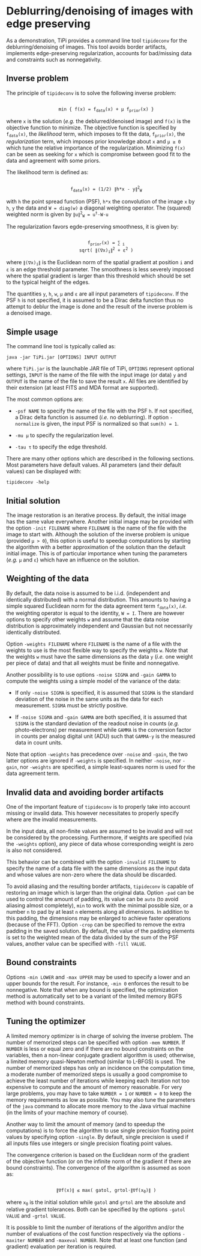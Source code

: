 # Deblurring/denoising of images with edge preserving

As a demonstration, TiPi provides a command line tool `tipideconv` for the
deblurring/denoising of images.  This tool avoids border artifacts, implements
edge-preserving regularization, accounts for bad/missing data and constraints
such as nonnegativity.


## Inverse problem

The principle of `tipideconv` is to solve the following inverse problem:

<p align="center"><code>
    min { f(x) = f<sub>data</sub>(x) + µ f<sub>prior</sub>(x) }
</code></p>

where `x` is the solution (*e.g.* the deblurred/denoised image) and `f(x)` is
the objective function to minimize.  The objective function is specified by
<code>f<sub>data</sub>(x)</code>, the *likelihood* term, which imposes to fit
the data, <code>f<sub>prior</sub>(x)</code>, the *regularization* term, which
imposes prior knowledge about `x` and `µ ≥ 0` which tune the relative
importance of the regularization.  Minimizing `f(x)` can be seen as seeking for
`x` which is compromise between good fit to the data and agreement with some
priors.

The likelihood term is defined as:

<p align="center"><code>
    f<sub>data</sub>(x) = (1/2) ∥h*x - y∥<sup>2</sup><sub>W</sub>
</code></p>

with `h` the point spread function (PSF), `h*x` the convolution of the image
`x` by `h`, `y` the data and `W = diag(w)` a diagonal weighting operator.  The
(squared) weighted norm is given by <code>∥u∥<sup>2</sup><sub>W</sub> =
u<sup>t</sup>⋅W⋅u</code>

The regularization favors egde-preserving smoothness, it is given by:

<p align="center"><code>
    f<sub>prior</sub>(x) = ∑<sub> i</sub>
    sqrt( ∥(∇x)<sub>i</sub>∥<sup>2</sup> + ε<sup>2</sup> )
</code></p>

where <code>∥(∇x)<sub>i</sub>∥</code> is the Euclidean norm of the spatial
gradient at position `i` and `ε` is an edge threshold parameter.  The
smoothness is less severely imposed where the spatial gradient is larger than
this threshold which should be set to the typical height of the edges.

The quantities `y`, `h`, `w`, `µ` and `ε` are all input parameters of
`tipideconv`.  If the PSF `h` is not specified, it is assumed to be a Dirac
delta function thus no attempt to deblur the image is done and the result of
the inverse problem is a denoised image.


## Simple usage

The command line tool is typically called as:

    java -jar TiPi.jar [OPTIONS] INPUT OUTPUT

where `TiPi.jar` is the launchable JAR file of TiPi, `OPTIONS` represent
optional settings, `INPUT` is the name of the file with the input image (or
data) `y` and `OUTPUT` is the name of the file to save the result `x`. All
files are identified by their extension (at least FITS and MDA format are
supported).

The most common options are:

* `-psf NAME` to specify the name of the file with the PSF `h`.  If not
  specified, a Dirac delta function is assumed (*i.e.* no deblurring).  If
  option `-normalize` is given, the input PSF is normalized so that `sum(h) =
  1`.

* `-mu µ` to specify the regularization level.

* `-tau τ` to specify the edge threshold.

There are many other options which are described in the following sections.
Most parameters have default values.  All parameters (and their default values)
can be displayed with:

    tipideconv -help


## Initial solution

The image restoration is an iterative process.  By default, the initial image
has the same value everywhere.  Another initial image may be provided with the
option `-init FILENAME` where `FILENAME` is the name of the file with the image
to start with.  Although the solution of the inverse problem is unique
(provided `µ > 0`), this option is useful to speedup computations by starting
the algorithm with a better approximation of the solution than the default
initial image.  This is of particular importance when tuning the parameters
(*e.g.* `µ` and `ε`) which have an influence on the solution.


## Weighting of the data

By default, the data noise is assumed to be i.i.d. (independent and identically
distributed) with a normal distribution.  This amounts to having a simple
squared Euclidean norm for the data agreement term
<code>f<sub>data</sub>(x)</code>, *i.e.* the weighting operator is equal to the
identity, `W = I`.  There are however options to specify other weights `w` and
assume that the data noise distribution is approximately independent and
Gaussian but not necessarily identically distributed.

Option `-weights FILENAME` where `FILENAME` is the name of a file with the
weights to use is the most flexible way to specify the weights `w`.  Note that
the weights `w` must have the same dimensions as the data `y` (*i.e.* one
weight per piece of data) and that all weights must be finite and nonnegative.

Another possibility is to use options `-noise SIGMA` and `-gain GAMMA` to
compute the weights using a simple model of the variance of the data:

* If only `-noise SIGMA` is specified, it is assumed that `SIGMA` is the
 standard deviation of the noise in the same units as the data for each
 measurement. `SIGMA` must be strictly positive.

* If `-noise SIGMA` and `-gain GAMMA` are both specified, it is assumed that
  `SIGMA` is the standard deviation of the readout noise in counts (*e.g.*
  photo-electrons) per measurement while `GAMMA` is the conversion factor in
  counts per analog digital unit (ADU) such that `GAMMA⋅y` is the measured data
  in count units.

Note that option `-weights` has precedence over `-noise` and `-gain`, the two
latter options are ignored if `-weights` is specified.  In neither `-noise`,
nor `-gain`, nor `-weights` are specified, a simple least-squares norm is used
for the data agreement term.


## Invalid data and avoiding border artifacts

One of the important feature of `tipideconv` is to properly take into account
missing or invalid data.  This however necessitates to properly specify where
are the invalid measurements.

In the input data, all non-finite values are assumed to be invalid and will not
be considered by the processing.  Furthermore, if weights are specified (via
the `-weights` option), any piece of data whose corresponding weight is zero is
also not considered.

This behavior can be combined with the option `-invalid FILENAME` to specify
the name of a data file with the same dimensions as the input data and whose
values are non-zero where the data should be discarded.

To avoid aliasing and the resulting border artifacts, `tipideconv` is capable
of restoring an image which is larger than the original data.  Option `-pad`
can be used to control the amount of padding, its value can be `auto` (to avoid
aliasing almost completely), `min` to work with the minimal possible size, or a
number `n` to pad by at least `n` elements along all dimensions.  In addition
to this padding, the dimensions may be enlarged to achieve faster operations
(because of the FFT).  Option `-crop` can be specified to remove the extra
padding in the saved solution.  By default, the value of the padding elements
is set to the weighted mean of the data divided by the sum of the PSF values,
another value can be specified with `-fill VALUE`.


## Bound constraints

Options `-min LOWER` and `-max UPPER` may be used to specify a lower and an
upper bounds for the result.  For instance, `-min 0` enforces the result to be
nonnegative.  Note that when any bound is specified, the optimization method is
automatically set to be a variant of the limited memory BGFS method with bound
constraints.


## Tuning the optimizer

A limited memory optimizer is in charge of solving the inverse problem.  The
number of memorized steps can be specified with option `-mem NUMBER`.  If
`NUMBER` is less or equal zero and if there are no bound constraints on the
variables, then a non-linear conjugate gradient algorithm is used; otherwise, a
limited memory quasi-Newton method (similar to L-BFGS) is used.  The number of
memorized steps has only an incidence on the computation time, a moderate
number of memorized steps is usually a good compromise to achieve the least
number of iterations while keeping each iteration not too expensive to compute
and the amount of memory reasonable.  For very large problems, you may have to
take `NUMBER = 1` or `NUMBER = 0` to keep the memory requirements as low as
possible.  You may also tune the parameters of the `java` command to allocate
more memory to the Java virtual machine (in the limits of your machine memory
of course).

Another way to limit the amount of memory (and to speedup the computations) is
to force the algorithm to use single precision floating point values by
specifying option `-single`.  By default, single precision is used if all
inputs files use integers or single precision floating point values.

The convergence criterion is based on the Euclidean norm of the gradient of the
objective function (or on the infinite norm of the gradient if there are bound
constraints).  The convergence of the algorithm is assumed as soon as:

<p align="center"><code>
    ∥∇f(x)∥ ≤ max( gatol, grtol⋅∥∇f(x<sub>0</sub>)∥ )
</code></p>

where <code>x<sub>0</sub></code> is the initial solution while `gatol` and
`grtol` are the absolute and relative gradient tolerances.  Both can be
specified by the options `-gatol VALUE` and `-grtol VALUE`.

It is possible to limit the number of iterations of the algorithm and/or the
number of evaluations of the cost function respectively via the options
`-maxiter NUMBER` and `-maxeval NUMBER`.  Note that at least one function (and
gradient) evaluation per iteration is required.



